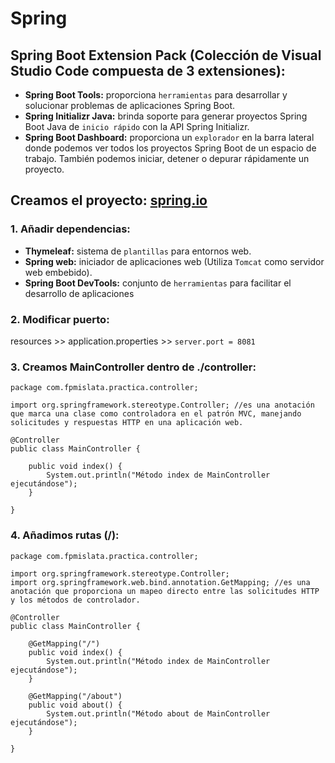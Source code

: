 # Spring

## Spring Boot Extension Pack (Colección de Visual Studio Code compuesta de 3 extensiones):
- **Spring Boot Tools:** proporciona `herramientas` para desarrollar y solucionar problemas de aplicaciones Spring Boot.
- **Spring Initializr Java:** brinda soporte para generar proyectos Spring Boot Java de `inicio rápido` con la API Spring Initializr.
- **Spring Boot Dashboard:** proporciona un `explorador` en la barra lateral donde podemos ver todos los proyectos Spring Boot de un espacio de trabajo. También podemos iniciar, detener o depurar rápidamente un proyecto.

## Creamos el proyecto: [spring.io](https://start.spring.io)

###	1. Añadir dependencias:
- **Thymeleaf:** sistema de `plantillas` para entornos web.
- **Spring web:** iniciador de aplicaciones web (Utiliza `Tomcat` como servidor web embebido).
- **Spring Boot DevTools:** conjunto de `herramientas` para facilitar el desarrollo de aplicaciones


### 2. Modificar puerto:
resources >> application.properties >> `server.port = 8081`

### 3. Creamos MainController dentro de ./controller:
```
package com.fpmislata.practica.controller;

import org.springframework.stereotype.Controller; //es una anotación que marca una clase como controladora en el patrón MVC, manejando solicitudes y respuestas HTTP en una aplicación web.

@Controller
public class MainController {

    public void index() {
        System.out.println("Método index de MainController ejecutándose");
    }

}
```

### 4. Añadimos rutas (/):
```
package com.fpmislata.practica.controller;

import org.springframework.stereotype.Controller;
import org.springframework.web.bind.annotation.GetMapping; //es una anotación que proporciona un mapeo directo entre las solicitudes HTTP y los métodos de controlador.

@Controller
public class MainController {

    @GetMapping("/")
    public void index() {
        System.out.println("Método index de MainController ejecutándose");
    }

    @GetMapping("/about")
    public void about() {
        System.out.println("Método about de MainController ejecutándose");
    }

}
```